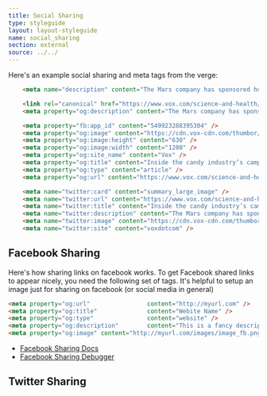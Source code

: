 ```yaml
---
title: Social Sharing
type: styleguide
layout: layout-styleguide
name: social_sharing
section: external
source: ../../
---
```


<main markdown="1">

Here's an example social sharing and meta tags from the verge:

~~~ html
    <meta name="description" content="The Mars company has sponsored hundreds of scientific studies to show cocoa is good for you." />

    <link rel="canonical" href="https://www.vox.com/science-and-health/2017/10/18/15995478/chocolate-health-benefits-heart-disease" />
    <meta property="og:description" content="The Mars company has sponsored hundreds of scientific studies to show cocoa is good for you." />

    <meta property="fb:app_id" content="549923288395304" />
    <meta property="og:image" content="https://cdn.vox-cdn.com/thumbor/qQ4JlbWuexXOCViD9lAHRQn7kaw=/0x0:2000x1047/fit-in/1200x630/cdn.vox-cdn.com/uploads/chorus_asset/file/9456457/chocolate_lede.jpg" />
    <meta property="og:image:height" content="630" />
    <meta property="og:image:width" content="1200" />
    <meta property="og:site_name" content="Vox" />
    <meta property="og:title" content="Inside the candy industry’s campaign to convince us chocolate is a health food" />
    <meta property="og:type" content="article" />
    <meta property="og:url" content="https://www.vox.com/science-and-health/2017/10/18/15995478/chocolate-health-benefits-heart-disease" />

    <meta name="twitter:card" content="summary_large_image" />
    <meta name="twitter:url" content="https://www.vox.com/science-and-health/2017/10/18/15995478/chocolate-health-benefits-heart-disease" />
    <meta name="twitter:title" content="Inside the candy industry’s campaign to convince us chocolate is a health food" />
    <meta name="twitter:description" content="The Mars company has sponsored hundreds of scientific studies to show cocoa is good for you." />
    <meta name="twitter:image" content="https://cdn.vox-cdn.com/thumbor/qQ4JlbWuexXOCViD9lAHRQn7kaw=/0x0:2000x1047/fit-in/1200x630/cdn.vox-cdn.com/uploads/chorus_asset/file/9456457/chocolate_lede.jpg" />
    <meta name="twitter:site" content="voxdotcom" />

~~~

## Facebook Sharing
 
Here's how sharing links on facebook works. To get Facebook shared links to appear nicely, you need the following set of tags. It's helpful to setup an image just for sharing on facebook (or social media in general)

~~~ html
<meta property="og:url"                content="http://myurl.com" />
<meta property="og:title"              content="Webite Name" />
<meta property="og:type"               content="website" />
<meta property="og:description"        content="This is a fancy description" />
<meta property="og:image" content="http://myurl.com/images/image_fb.png" />
~~~
 
 
- [Facebook Sharing Docs](https://developers.facebook.com/docs/sharing/webmasters/)
- [Facebook Sharing Debugger](https://developers.facebook.com/tools/debug/sharing/?q=atlantalindyexchange.com)


## Twitter Sharing

<meta name="twitter:card" content="summary_large_image" />
<meta name="twitter:url" content="https://www.vox.com/science-and-health/2017/10/18/15995478/chocolate-health-benefits-heart-disease" />
<meta name="twitter:title" content="Inside the candy industry’s campaign to convince us chocolate is a health food" />
<meta name="twitter:description" content="The Mars company has sponsored hundreds of scientific studies to show cocoa is good for you." />
<meta name="twitter:image" content="https://cdn.vox-cdn.com/thumbor/qQ4JlbWuexXOCViD9lAHRQn7kaw=/0x0:2000x1047/fit-in/1200x630/cdn.vox-cdn.com/uploads/chorus_asset/file/9456457/chocolate_lede.jpg" />
<meta name="twitter:site" content="voxdotcom" />


</main>


